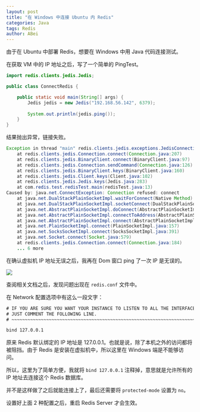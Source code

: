 ```yaml
---
layout: post
title: "在 Windows 中连接 Ubuntu 内 Redis"
categories: Java
tags: Redis
author: ABei
---
```


由于在 Ubuntu 中部署 Redis，想要在 Windows 中用 Java 代码连接测试。



在获取 VM 中的 IP 地址之后，写了一个简单的 PingTest。

```java
import redis.clients.jedis.Jedis;

public class ConnectRedis {

	public static void main(String[] args) {
		Jedis jedis = new Jedis("192.168.56.142", 6379);
					
		System.out.println(jedis.ping());
	}
}

```

结果抛出异常，链接失败。

```java
Exception in thread "main" redis.clients.jedis.exceptions.JedisConnectionException: Failed connecting to host 192.168.56.142:6379
    at redis.clients.jedis.Connection.connect(Connection.java:207)
    at redis.clients.jedis.BinaryClient.connect(BinaryClient.java:97)
    at redis.clients.jedis.Connection.sendCommand(Connection.java:126)
    at redis.clients.jedis.BinaryClient.keys(BinaryClient.java:160)
    at redis.clients.jedis.Client.keys(Client.java:102)
    at redis.clients.jedis.Jedis.keys(Jedis.java:283)
    at com.redis.test.redisTest.main(redisTest.java:13)
Caused by: java.net.ConnectException: Connection refused: connect
    at java.net.DualStackPlainSocketImpl.waitForConnect(Native Method)
    at java.net.DualStackPlainSocketImpl.socketConnect(DualStackPlainSocketImpl.java:75)
    at java.net.AbstractPlainSocketImpl.doConnect(AbstractPlainSocketImpl.java:339)
    at java.net.AbstractPlainSocketImpl.connectToAddress(AbstractPlainSocketImpl.java:200)
    at java.net.AbstractPlainSocketImpl.connect(AbstractPlainSocketImpl.java:182)
    at java.net.PlainSocketImpl.connect(PlainSocketImpl.java:157)
    at java.net.SocksSocketImpl.connect(SocksSocketImpl.java:391)
    at java.net.Socket.connect(Socket.java:579)
    at redis.clients.jedis.Connection.connect(Connection.java:184)
    ... 6 more
```

在确认虚拟机 IP 地址无误之后，我再在 Dom 窗口 ping 了一次 IP 是无误的。

![](http://cdn.51leif.com/2019-3-3-connect-redis.png)

查阅相关文档之后，发现问题出现在 `redis.conf` 文件中。

在 Network 配置选项中有这么一段文字：

```txt
# IF YOU ARE SURE YOU WANT YOUR INSTANCE TO LISTEN TO ALL THE INTERFACES
# JUST COMMENT THE FOLLOWING LINE.
# ~~~~~~~~~~~~~~~~~~~~~~~~~~~~~~~~~~~~~~~~~~~~~~~~~~~~~~~~~~~~~~~~~~~~~~~~

bind 127.0.0.1
```

原来 Redis 默认绑定的 IP 地址是 127.0.0.1。也就是说，除了本机之外的访问都将被阻挡。由于 Redis 是安装在虚拟机中，所以这里在 Windows 端是不能够访问。

所以，这里为了简单方便，我就将 `bind 127.0.0.1` 注释掉，意思就是允许所有的 IP 地址去连接这个 Redis 数据库。

并不是这样做了之后就能连接上了，最后还需要将 `protected-mode` 设置为 `no`。

设置好上面 2 种配置之后，重启 Redis Server 才会生效。